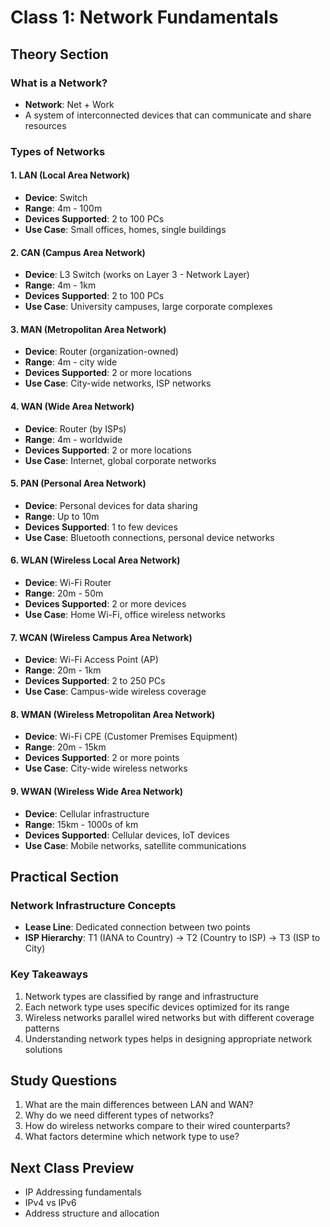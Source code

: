 # Class 1: Network Fundamentals

## Theory Section

### What is a Network?

- **Network**: Net + Work
- A system of interconnected devices that can communicate and share resources

### Types of Networks

#### 1. LAN (Local Area Network)

- **Device**: Switch
- **Range**: 4m - 100m
- **Devices Supported**: 2 to 100 PCs
- **Use Case**: Small offices, homes, single buildings

#### 2. CAN (Campus Area Network)

- **Device**: L3 Switch (works on Layer 3 - Network Layer)
- **Range**: 4m - 1km
- **Devices Supported**: 2 to 100 PCs
- **Use Case**: University campuses, large corporate complexes

#### 3. MAN (Metropolitan Area Network)

- **Device**: Router (organization-owned)
- **Range**: 4m - city wide
- **Devices Supported**: 2 or more locations
- **Use Case**: City-wide networks, ISP networks

#### 4. WAN (Wide Area Network)

- **Device**: Router (by ISPs)
- **Range**: 4m - worldwide
- **Devices Supported**: 2 or more locations
- **Use Case**: Internet, global corporate networks

#### 5. PAN (Personal Area Network)

- **Device**: Personal devices for data sharing
- **Range**: Up to 10m
- **Devices Supported**: 1 to few devices
- **Use Case**: Bluetooth connections, personal device networks

#### 6. WLAN (Wireless Local Area Network)

- **Device**: Wi-Fi Router
- **Range**: 20m - 50m
- **Devices Supported**: 2 or more devices
- **Use Case**: Home Wi-Fi, office wireless networks

#### 7. WCAN (Wireless Campus Area Network)

- **Device**: Wi-Fi Access Point (AP)
- **Range**: 20m - 1km
- **Devices Supported**: 2 to 250 PCs
- **Use Case**: Campus-wide wireless coverage

#### 8. WMAN (Wireless Metropolitan Area Network)

- **Device**: Wi-Fi CPE (Customer Premises Equipment)
- **Range**: 20m - 15km
- **Devices Supported**: 2 or more points
- **Use Case**: City-wide wireless networks

#### 9. WWAN (Wireless Wide Area Network)

- **Device**: Cellular infrastructure
- **Range**: 15km - 1000s of km
- **Devices Supported**: Cellular devices, IoT devices
- **Use Case**: Mobile networks, satellite communications

## Practical Section

### Network Infrastructure Concepts

- **Lease Line**: Dedicated connection between two points
- **ISP Hierarchy**: T1 (IANA to Country) → T2 (Country to ISP) → T3 (ISP to City)

### Key Takeaways

1. Network types are classified by range and infrastructure
2. Each network type uses specific devices optimized for its range
3. Wireless networks parallel wired networks but with different coverage patterns
4. Understanding network types helps in designing appropriate network solutions

## Study Questions

1. What are the main differences between LAN and WAN?
2. Why do we need different types of networks?
3. How do wireless networks compare to their wired counterparts?
4. What factors determine which network type to use?

## Next Class Preview

- IP Addressing fundamentals
- IPv4 vs IPv6
- Address structure and allocation
